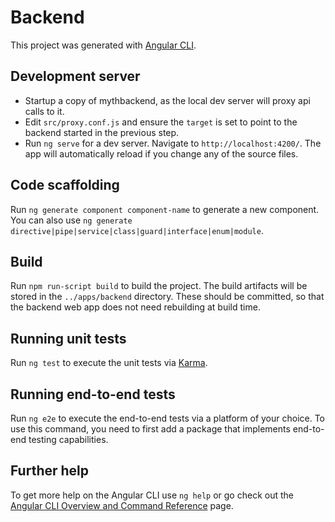 # Backend

This project was generated with [Angular CLI](https://github.com/angular/angular-cli).

## Development server

- Startup a copy of mythbackend, as the local dev server will proxy api calls to it.
- Edit `src/proxy.conf.js` and ensure the `target` is set to point to the backend started in the previous step.
- Run `ng serve` for a dev server. Navigate to `http://localhost:4200/`. The app will automatically reload if you change any of the source files.

## Code scaffolding

Run `ng generate component component-name` to generate a new component. You can also use `ng generate directive|pipe|service|class|guard|interface|enum|module`.

## Build

Run `npm run-script build` to build the project. The build artifacts will be stored in the `../apps/backend` directory.
These should be committed, so that the backend web app does not need rebuilding at build time.

## Running unit tests

Run `ng test` to execute the unit tests via [Karma](https://karma-runner.github.io).

## Running end-to-end tests

Run `ng e2e` to execute the end-to-end tests via a platform of your choice. To use this command, you need to first add a package that implements end-to-end testing capabilities.

## Further help

To get more help on the Angular CLI use `ng help` or go check out the [Angular CLI Overview and Command Reference](https://angular.io/cli) page.
